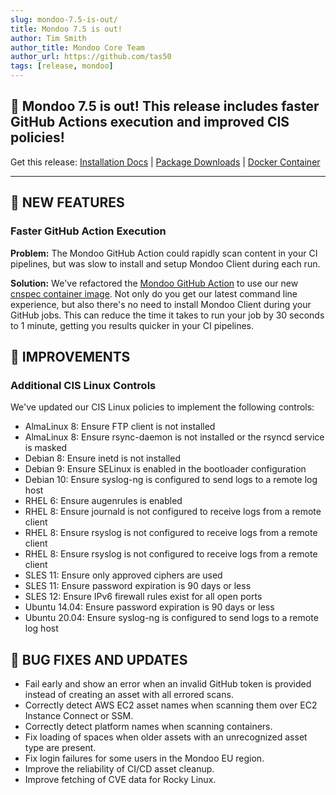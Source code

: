 ```yaml
---
slug: mondoo-7.5-is-out/
title: Mondoo 7.5 is out!
author: Tim Smith
author_title: Mondoo Core Team
author_url: https://github.com/tas50
tags: [release, mondoo]
---
```


## 🥳 Mondoo 7.5 is out! This release includes faster GitHub Actions execution and improved CIS policies!

Get this release: [Installation Docs](/cnspec/) | [Package Downloads](https://releases.mondoo.com/mondoo/) | [Docker Container](https://hub.docker.com/r/mondoo/client)

---

## 🎉 NEW FEATURES

### Faster GitHub Action Execution

**Problem:** The Mondoo GitHub Action could rapidly scan content in your CI pipelines, but was slow to install and setup Mondoo Client during each run.

**Solution:** We've refactored the [Mondoo GitHub Action](https://github.com/mondoohq/actions) to use our new [cnspec container image](https://hub.docker.com/r/mondoo/cnspec). Not only do you get our latest command line experience, but also there's no need to install Mondoo Client during your GitHub jobs. This can reduce the time it takes to run your job by 30 seconds to 1 minute, getting you results quicker in your CI pipelines.

## 🧹 IMPROVEMENTS

### Additional CIS Linux Controls

We've updated our CIS Linux policies to implement the following controls:

- AlmaLinux 8: Ensure FTP client is not installed
- AlmaLinux 8: Ensure rsync-daemon is not installed or the rsyncd service is masked
- Debian 8: Ensure inetd is not installed
- Debian 9: Ensure SELinux is enabled in the bootloader configuration
- Debian 10: Ensure syslog-ng is configured to send logs to a remote log host
- RHEL 6: Ensure augenrules is enabled
- RHEL 8: Ensure journald is not configured to receive logs from a remote client
- RHEL 8: Ensure rsyslog is not configured to receive logs from a remote client
- RHEL 8: Ensure rsyslog is not configured to receive logs from a remote client
- SLES 11: Ensure only approved ciphers are used
- SLES 11: Ensure password expiration is 90 days or less
- SLES 12: Ensure IPv6 firewall rules exist for all open ports
- Ubuntu 14.04: Ensure password expiration is 90 days or less
- Ubuntu 20.04: Ensure syslog-ng is configured to send logs to a remote log host

## 🐛 BUG FIXES AND UPDATES

- Fail early and show an error when an invalid GitHub token is provided instead of creating an asset with all errored scans.
- Correctly detect AWS EC2 asset names when scanning them over EC2 Instance Connect or SSM.
- Correctly detect platform names when scanning containers.
- Fix loading of spaces when older assets with an unrecognized asset type are present.
- Fix login failures for some users in the Mondoo EU region.
- Improve the reliability of CI/CD asset cleanup.
- Improve fetching of CVE data for Rocky Linux.
